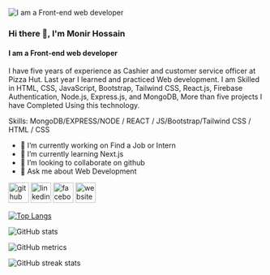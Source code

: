 ![I am a Front-end web developer](https://media.licdn.com/dms/image/D4D16AQFBNyAuJz8eCA/profile-displaybackgroundimage-shrink_350_1400/0/1690700061494?e=1696464000&v=beta&t=x1F81ZFOJ6knE-eXZDurFpcpgST1p58e1f-mCSFocU4)
### Hi there 👋, I'm Monir Hossain
#### I am a Front-end web developer


I have five years of experience as Cashier and customer service officer at Pizza Hut. Last year I learned and practiced Web development. I am Skilled in HTML, CSS, JavaScript, Bootstrap, Tailwind CSS, React.js, Firebase Authentication, Node.js, Express.js, and MongoDB, More than five projects I have Completed Using this technology.

Skills: MongoDB/EXPRESS/NODE / REACT / JS/Bootstrap/Tailwind CSS / HTML / CSS

- 🔭 I’m currently working on Find a Job or Intern 
- 🌱 I’m currently learning Next.js 
- 👯 I’m looking to collaborate on github 
- 💬 Ask me about Web Development 


[<img src='https://cdn.jsdelivr.net/npm/simple-icons@3.0.1/icons/github.svg' alt='github' height='40'>](https://github.com/monirdewan)  [<img src='https://cdn.jsdelivr.net/npm/simple-icons@3.0.1/icons/linkedin.svg' alt='linkedin' height='40'>](https://www.linkedin.com/in/monirwebdeveloper/)  [<img src='https://cdn.jsdelivr.net/npm/simple-icons@3.0.1/icons/facebook.svg' alt='facebook' height='40'>](https://www.facebook.com/monirwebdeveloper)  [<img src='https://cdn.jsdelivr.net/npm/simple-icons@3.0.1/icons/icloud.svg' alt='website' height='40'>](https://zesty-wisp-ef356a.netlify.app/)  

[![Top Langs](https://github-readme-stats.vercel.app/api/top-langs/?username=monirdewan)](https://github.com/anuraghazra/github-readme-stats)

![GitHub stats](https://github-readme-stats.vercel.app/api?username=monirdewan&show_icons=true)  

![GitHub metrics](https://metrics.lecoq.io/monirdewan)  

![GitHub streak stats](https://streak-stats.demolab.com/?user=monirdewan)  


